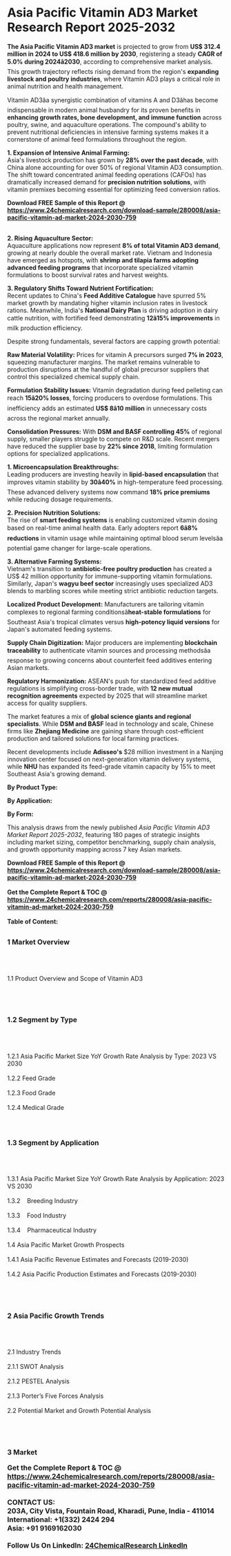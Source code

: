 <h1>Asia Pacific Vitamin AD3 Market Research Report 2025-2032</h1><p><strong>The Asia Pacific Vitamin AD3 market</strong> is projected to grow from <strong>US$ 312.4 million in 2024 to US$ 418.6 million by 2030</strong>, registering a steady <strong>CAGR of 5.0% during 2024â2030</strong>, according to comprehensive market analysis. This growth trajectory reflects rising demand from the region's <strong>expanding livestock and poultry industries</strong>, where Vitamin AD3 plays a critical role in animal nutrition and health management.</p><p>Vitamin AD3âa synergistic combination of vitamins A and D3âhas become indispensable in modern animal husbandry for its proven benefits in <strong>enhancing growth rates, bone development, and immune function</strong> across poultry, swine, and aquaculture operations. The compound's ability to prevent nutritional deficiencies in intensive farming systems makes it a cornerstone of animal feed formulations throughout the region.</p><p><strong>1. Expansion of Intensive Animal Farming:</strong><br>
Asia's livestock production has grown by <strong>28% over the past decade</strong>, with China alone accounting for over 50% of regional Vitamin AD3 consumption. The shift toward concentrated animal feeding operations (CAFOs) has dramatically increased demand for <strong>precision nutrition solutions</strong>, with vitamin premixes becoming essential for optimizing feed conversion ratios.</p><div><b>Download FREE Sample of this Report @ 
            <a href="https://www.24chemicalresearch.com/download-sample/280008/asia-pacific-vitamin-ad-market-2024-2030-759">
            https://www.24chemicalresearch.com/download-sample/280008/asia-pacific-vitamin-ad-market-2024-2030-759</a></b></div><br><p><strong>2. Rising Aquaculture Sector:</strong><br>
Aquaculture applications now represent <strong>8% of total Vitamin AD3 demand</strong>, growing at nearly double the overall market rate. Vietnam and Indonesia have emerged as hotspots, with <strong>shrimp and tilapia farms adopting advanced feeding programs</strong> that incorporate specialized vitamin formulations to boost survival rates and harvest weights.</p><p><strong>3. Regulatory Shifts Toward Nutrient Fortification:</strong><br>
Recent updates to China's <strong>Feed Additive Catalogue</strong> have spurred 5% market growth by mandating higher vitamin inclusion rates in livestock rations. Meanwhile, India's <strong>National Dairy Plan</strong> is driving adoption in dairy cattle nutrition, with fortified feed demonstrating <strong>12â15% improvements</strong> in milk production efficiency.</p><p>Despite strong fundamentals, several factors are capping growth potential:</p><p><strong>Raw Material Volatility:</strong> Prices for vitamin A precursors surged <strong>7% in 2023</strong>, squeezing manufacturer margins. The market remains vulnerable to production disruptions at the handful of global precursor suppliers that control this specialized chemical supply chain.</p><p><strong>Formulation Stability Issues:</strong> Vitamin degradation during feed pelleting can reach <strong>15â20% losses</strong>, forcing producers to overdose formulations. This inefficiency adds an estimated <strong>US$ 8â10 million</strong> in unnecessary costs across the regional market annually.</p><p><strong>Consolidation Pressures:</strong> With <strong>DSM and BASF controlling 45%</strong> of regional supply, smaller players struggle to compete on R&amp;D scale. Recent mergers have reduced the supplier base by <strong>22% since 2018</strong>, limiting formulation options for specialized applications.</p><p><strong>1. Microencapsulation Breakthroughs:</strong><br>
Leading producers are investing heavily in <strong>lipid-based encapsulation</strong> that improves vitamin stability by <strong>30â40%</strong> in high-temperature feed processing. These advanced delivery systems now command <strong>18% price premiums</strong> while reducing dosage requirements.</p><p><strong>2. Precision Nutrition Solutions:</strong><br>
The rise of <strong>smart feeding systems</strong> is enabling customized vitamin dosing based on real-time animal health data. Early adopters report <strong>6â8% reductions</strong> in vitamin usage while maintaining optimal blood serum levelsâa potential game changer for large-scale operations.</p><p><strong>3. Alternative Farming Systems:</strong><br>
Vietnam's transition to <strong>antibiotic-free poultry production</strong> has created a US$ 42 million opportunity for immune-supporting vitamin formulations. Similarly, Japan's <strong>wagyu beef sector</strong> increasingly uses specialized AD3 blends to marbling scores while meeting strict antibiotic reduction targets.</p><p><strong>Localized Product Development:</strong> Manufacturers are tailoring vitamin complexes to regional farming conditionsâ<strong>heat-stable formulations</strong> for Southeast Asia's tropical climates versus <strong>high-potency liquid versions</strong> for Japan's automated feeding systems.</p><p><strong>Supply Chain Digitization:</strong> Major producers are implementing <strong>blockchain traceability</strong> to authenticate vitamin sources and processing methodsâa response to growing concerns about counterfeit feed additives entering Asian markets.</p><p><strong>Regulatory Harmonization:</strong> ASEAN's push for standardized feed additive regulations is simplifying cross-border trade, with <strong>12 new mutual recognition agreements</strong> expected by 2025 that will streamline market access for quality suppliers.</p><p>The market features a mix of <strong>global science giants and regional specialists</strong>. While <strong>DSM and BASF</strong> lead in technology and scale, Chinese firms like <strong>Zhejiang Medicine</strong> are gaining share through cost-efficient production and tailored solutions for local farming practices.</p><p>Recent developments include <strong>Adisseo's</strong> $28 million investment in a Nanjing innovation center focused on next-generation vitamin delivery systems, while <strong>NHU</strong> has expanded its feed-grade vitamin capacity by 15% to meet Southeast Asia's growing demand.</p><p><strong>By Product Type:</strong></p><p><strong>By Application:</strong></p><p><strong>By Form:</strong></p><p>This analysis draws from the newly published <em>Asia Pacific Vitamin AD3 Market Report 2025-2032</em>, featuring 180 pages of strategic insights including market sizing, competitor benchmarking, supply chain analysis, and growth opportunity mapping across 7 key Asian markets.</p><div><b>Download FREE Sample of this Report @ 
            <a href="https://www.24chemicalresearch.com/download-sample/280008/asia-pacific-vitamin-ad-market-2024-2030-759">
            https://www.24chemicalresearch.com/download-sample/280008/asia-pacific-vitamin-ad-market-2024-2030-759</a></b></div><br><div><b>Get the Complete Report & TOC @ 
            <a href="https://www.24chemicalresearch.com/reports/280008/asia-pacific-vitamin-ad-market-2024-2030-759">
            https://www.24chemicalresearch.com/reports/280008/asia-pacific-vitamin-ad-market-2024-2030-759</a></b></div><br>
            <b>Table of Content:</b><p><h2><span style="font-size:16px"><strong>1 Market Overview&nbsp;&nbsp; &nbsp;</strong></span></h2><br />
<br />
<p>1.1 Product Overview and Scope of Vitamin AD3&nbsp;</p><br />
<br />
<h2><strong><span style="font-size:16px">1.2 Segment by Type&nbsp;&nbsp; &nbsp;</span></strong></h2><br />
<br />
<p>1.2.1 Asia Pacific Market Size YoY Growth Rate Analysis by Type: 2023 VS 2030&nbsp;&nbsp; &nbsp;<br /><br />
1.2.2 Feed Grade&nbsp;&nbsp; &nbsp;<br /><br />
1.2.3 Food Grade<br /><br />
1.2.4 Medical Grade<br /><br />
<br />
<h2><span style="font-size:16px"><strong>1.3 Segment by Application&nbsp;&nbsp;</strong></span></h2><br />
<br />
<p>1.3.1 Asia Pacific Market Size YoY Growth Rate Analysis by Application: 2023 VS 2030&nbsp;&nbsp; &nbsp;<br /><br />
1.3.2&nbsp;&nbsp; &nbsp;Breeding Industry<br /><br />
1.3.3&nbsp;&nbsp; &nbsp;Food Industry<br /><br />
1.3.4&nbsp;&nbsp; &nbsp;Pharmaceutical Industry<br /><br />
1.4 Asia Pacific Market Growth Prospects&nbsp;&nbsp; &nbsp;<br /><br />
1.4.1 Asia Pacific Revenue Estimates and Forecasts (2019-2030)&nbsp;&nbsp; &nbsp;<br /><br />
1.4.2 Asia Pacific Production Estimates and Forecasts (2019-2030)&nbsp;&nbsp;</p><br />
<br />
<h2><span style="font-size:16px"><strong>2 Asia Pacific Growth Trends&nbsp;&nbsp; &nbsp;</strong></span></h2><br />
<br />
<p>2.1 Industry Trends&nbsp;&nbsp; &nbsp;<br /><br />
2.1.1 SWOT Analysis&nbsp;&nbsp; &nbsp;<br /><br />
2.1.2 PESTEL Analysis&nbsp;&nbsp; &nbsp;<br /><br />
2.1.3 Porter&rsquo;s Five Forces Analysis&nbsp;&nbsp; &nbsp;<br /><br />
2.2 Potential Market and Growth Potential Analysis&nbsp;&nbsp; &nbsp;</p><br />
<br />
<h2><span style="font-size:16px"><strong>3 Market</p><div><b>Get the Complete Report & TOC @ 
            <a href="https://www.24chemicalresearch.com/reports/280008/asia-pacific-vitamin-ad-market-2024-2030-759">
            https://www.24chemicalresearch.com/reports/280008/asia-pacific-vitamin-ad-market-2024-2030-759</a></b></div><br><b>CONTACT US:</b><br>
            203A, City Vista, Fountain Road, Kharadi, Pune, India - 411014<br>
            International: +1(332) 2424 294<br>
            Asia: +91 9169162030 <br><br>
            Follow Us On LinkedIn: <a href="https://www.linkedin.com/company/24chemicalresearch/">24ChemicalResearch LinkedIn</a>